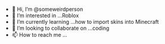 - 👋 Hi, I’m @someweirdperson
- 👀 I’m interested in ...Roblox
- 🌱 I’m currently learning ...how to import skins into Minecraft
- 💞️ I’m looking to collaborate on ...coding
- 📫 How to reach me ...

<!---
someweirdperson/someweirdperson is a ✨ special ✨ repository because its `README.md` (this file) appears on your GitHub profile.
You can click the Preview link to take a look at your changes.
--->
